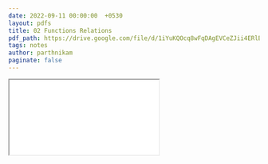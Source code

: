 ```yaml
---
date: 2022-09-11 00:00:00  +0530
layout: pdfs
title: 02 Functions Relations
pdf_path: https://drive.google.com/file/d/1iYuKQOcq8wFqDAgEVCeZJii4ERlBO0-N/preview?usp=sharing
tags: notes
author: parthnikam
paginate: false
---
```


<iframe class="embed-pdf" src="{{ page.pdf_path }}#toolbar=0" seamless="seamless" scrolling="no" style="overflow:hidden"></iframe>
